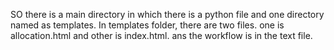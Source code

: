 SO there is a main directory in which there is a python file and one directory named as templates.
In templates folder, there are two files. one is allocation.html and other is index.html.
ans the workflow is in the text file.
